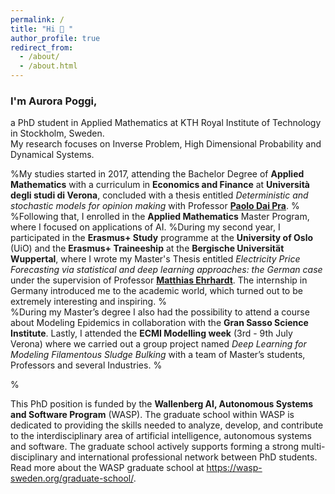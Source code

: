 ```yaml
---
permalink: /
title: "Hi 👋 "
author_profile: true
redirect_from: 
  - /about/
  - /about.html
---
```


<h3> I'm Aurora Poggi, </h3>
<p>
a PhD student in Applied Mathematics at KTH Royal Institute of Technology in Stockholm, Sweden. 
<br>
My research focuses on Inverse Problem, High Dimensional Probability and Dynamical Systems. 
</p>

<p>
%My studies started in 2017, attending the Bachelor Degree of <strong>Applied Mathematics</strong> with a curriculum in <strong>Economics and Finance</strong> at <strong>Università degli studi di Verona</strong>, concluded with a thesis entitled <em>Deterministic and stochastic models for opinion making</em> with Professor <strong><a href="https://www.di.univr.it/?ent=persona&id=11481">Paolo Dai Pra</a></strong>.
%<br>
%Following that, I enrolled in the <strong>Applied Mathematics</strong> Master Program, where I focused on applications of AI.
%During my second year, I participated in the <strong>Erasmus+ Study</strong> programme at the <strong>University of Oslo</strong> (UiO) and the <strong>Erasmus+ Traineeship</strong> at the <strong>Bergische Universität Wuppertal</strong>, where I wrote my Master's Thesis entitled <em>Electricity Price Forecasting via statistical and deep learning approaches: the German case</em> under the supervision of Professor <strong><a href="https://ehrhardt.uni-wuppertal.de">Matthias Ehrhardt</a></strong>. The internship in Germany introduced me to the academic world, which turned out to be extremely interesting and inspiring.
%<br>
%During my Master’s degree I also had the possibility to attend a course about Modeling Epidemics in collaboration with the <strong>Gran Sasso Science Institute</strong>. Lastly, I attended the <strong>ECMI Modelling week</strong> (3rd - 9th July Verona) where we carried out a group project named <em>Deep Learning for Modeling Filamentous Sludge Bulking</em> with a team of Master’s students, Professors and several Industries.
%</p>
%<p>
This PhD position is funded by the <strong>Wallenberg AI, Autonomous Systems and Software Program</strong> (WASP). The graduate school within WASP is dedicated to providing the skills needed to analyze, develop, and contribute to the interdisciplinary area of artificial intelligence, autonomous systems and software. The graduate school actively supports forming a strong multi-disciplinary and international professional network between PhD students. Read more about the WASP graduate school at <a href="https://wasp-sweden.org/graduate-school/">https://wasp-sweden.org/graduate-school/</a>.</p>
